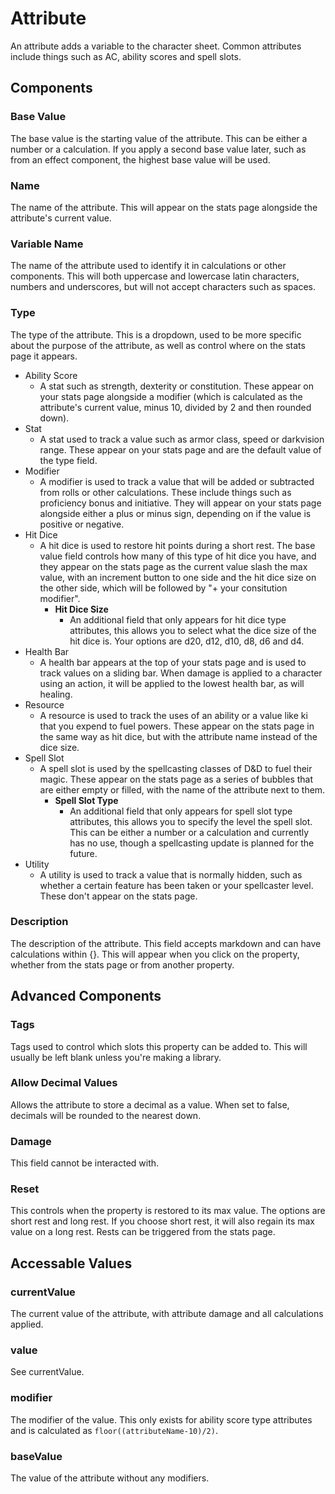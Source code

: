 # Attribute
An attribute adds a variable to the character sheet. Common attributes include things such as AC, ability scores and spell slots.

## Components
### Base Value
The base value is the starting value of the attribute. This can be either a number or a calculation. If you apply a second base value later, such as from an effect component, the highest base value will be used.
### Name
The name of the attribute. This will appear on the stats page alongside the attribute's current value.
### Variable Name
The name of the attribute used to identify it in calculations or other components. This will both uppercase and lowercase latin characters, numbers and underscores, but will not accept characters such as spaces.
### Type
The type of the attribute. This is a dropdown, used to be more specific about the purpose of the attribute, as well as control where on the stats page it appears.
- Ability Score
  - A stat such as strength, dexterity or constitution. These appear on your stats page alongside a modifier (which is calculated as the attribute's current value, minus 10, divided by 2 and then rounded down).
- Stat
  - A stat used to track a value such as armor class, speed or darkvision range. These appear on your stats page and are the default value of the type field.
- Modifier
  - A modifier is used to track a value that will be added or subtracted from rolls or other calculations. These include things such as proficiency bonus and initiative. They will appear on your stats page alongside either a plus or minus sign, depending on if the value is positive or negative.
- Hit Dice
  - A hit dice is used to restore hit points during a short rest. The base value field controls how many of this type of hit dice you have, and they appear on the stats page as the current value slash the max value, with an increment button to one side and the hit dice size on the other side, which will be followed by "+ your consitution modifier".
    - **Hit Dice Size**
      - An additional field that only appears for hit dice type attributes, this allows you to select what the dice size of the hit dice is. Your options are d20, d12, d10, d8, d6 and d4.
- Health Bar
  - A health bar appears at the top of your stats page and is used to track values on a sliding bar. When damage is applied to a character using an action, it will be applied to the lowest health bar, as will healing.
- Resource
  - A resource is used to track the uses of an ability or a value like ki that you expend to fuel powers. These appear on the stats page in the same way as hit dice, but with the attribute name instead of the dice size.
- Spell Slot
  - A spell slot is used by the spellcasting classes of D&D to fuel their magic. These appear on the stats page as a series of bubbles that are either empty or filled, with the name of the attribute next to them.
    - **Spell Slot Type**
      - An additional field that only appears for spell slot type attributes, this allows you to specify the level the spell slot. This can be either a number or a calculation and currently has no use, though a spellcasting update is planned for the future.
- Utility
  - A utility is used to track a value that is normally hidden, such as whether a certain feature has been taken or your spellcaster level. These don't appear on the stats page.
### Description
The description of the attribute. This field accepts markdown and can have calculations within {}. This will appear when you click on the property, whether from the stats page or from another property.
## Advanced Components
### Tags
Tags used to control which slots this property can be added to. This will usually be left blank unless you're making a library.
### Allow Decimal Values
Allows the attribute to store a decimal as a value. When set to false, decimals will be rounded to the nearest down.
### Damage
This field cannot be interacted with.
### Reset
This controls when the property is restored to its max value. The options are short rest and long rest. If you choose short rest, it will also regain its max value on a long rest. Rests can be triggered from the stats page.
## Accessable Values
### currentValue
The current value of the attribute, with attribute damage and all calculations applied.
### value
See currentValue.
### modifier
The modifier of the value. This only exists for ability score type attributes and is calculated as ``floor((attributeName-10)/2)``.
### baseValue
The value of the attribute without any modifiers.

